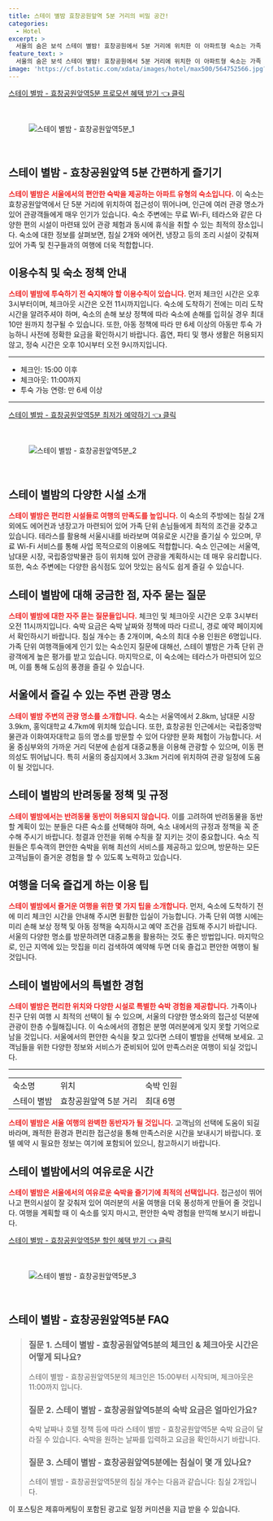 ```yaml
---
title: 스테이 별밤 효창공원앞역 5분 거리의 비밀 공간!
categories:
  - Hotel
excerpt: >
  서울의 숨은 보석 스테이 별밤! 효창공원에서 5분 거리에 위치한 이 아파트형 숙소는 가족 여행에 최적화된 두 개의 침실과 무료 WiFi를 제공합니다. 남대문과 명동까지 가까워 편리함과 여유를 동시에 경험해 보세요!
feature_text: >
  서울의 숨은 보석 스테이 별밤! 효창공원에서 5분 거리에 위치한 이 아파트형 숙소는 가족 여행에 최적화된 두 개의 침실과 무료 WiFi를 제공합니다. 남대문과 명동까지 가까워 편리함과 여유를 동시에 경험해 보세요!
image: 'https://cf.bstatic.com/xdata/images/hotel/max500/564752566.jpg?k=74c83b9625a26892f56d950dbffd047da71f9dde67834549f85014753989232e&o=&hp=1'
---
```


<p><a class="modoo-button" href="https://tinyurl.com/2ajmoje8" rel="nofollow noopener">스테이 별밤 - 효창공원앞역5분 프로모션 혜택 받기 👈 클릭</a></p><br/>
<figure class="image"><img alt="스테이 별밤 - 효창공원앞역5분_1" src="https://cf.bstatic.com/xdata/images/hotel/max1024x768/564752455.jpg?k=4648d6f82a4fbec59e163cbc3bf831f1ba0804b5cc2523746d007b4f663696e6&amp;o=&amp;hp=1"/></figure><br/>

<h2 id="스테이_별밤_개요">스테이 별밤 - 효창공원앞역 5분 간편하게 즐기기</h2>
<p><b><span style="color: #ee2323;">스테이 별밤은 서울에서의 편안한 숙박을 제공하는 아파트 유형의 숙소입니다.</span></b> 이 숙소는 효창공원앞역에서 단 5분 거리에 위치하여 접근성이 뛰어나며, 인근에 여러 관광 명소가 있어 관광객들에게 매우 인기가 있습니다. 숙소 주변에는 무료 Wi-Fi, 테라스와 같은 다양한 편의 시설이 마련돼 있어 관광 체험과 동시에 휴식을 취할 수 있는 최적의 장소입니다. 숙소에 대한 정보를 살펴보면, 침실 2개와 에어컨, 냉장고 등의 조리 시설이 갖춰져 있어 가족 및 친구들과의 여행에 더욱 적합합니다.</p>
<h2 id="이용수칙_및_정책">이용수칙 및 숙소 정책 안내</h2>
<p><b><span style="color: #ee2323;">스테이 별밤에 투숙하기 전 숙지해야 할 이용수칙이 있습니다.</span></b> 먼저 체크인 시간은 오후 3시부터이며, 체크아웃 시간은 오전 11시까지입니다. 숙소에 도착하기 전에는 미리 도착 시간을 알려주셔야 하며, 숙소의 손해 보상 정책에 따라 숙소에 손해를 입히실 경우 최대 10만 원까지 청구될 수 있습니다. 또한, 아동 정책에 따라 만 6세 이상의 아동만 투숙 가능하니 사전에 정확한 요금을 확인하시기 바랍니다. 흡연, 파티 및 행사 생활은 허용되지 않고, 정숙 시간은 오후 10시부터 오전 9시까지입니다.</p>
<hr/>
<ul>
<li>체크인: 15:00 이후</li>
<li>체크아웃: 11:00까지</li>
<li>투숙 가능 연령: 만 6세 이상</li>
</ul>
<hr/>
<p><a class="modoo-button" href="https://tinyurl.com/2ajmoje8" rel="nofollow noopener">스테이 별밤 - 효창공원앞역5분 최저가 예약하기 👈 클릭</a></p><br/>
<figure class="image"><img alt="스테이 별밤 - 효창공원앞역5분_2" src="https://cf.bstatic.com/xdata/images/hotel/max500/564752566.jpg?k=74c83b9625a26892f56d950dbffd047da71f9dde67834549f85014753989232e&amp;o=&amp;hp=1"/></figure><br/>
<h2 id="숙소_시설_소개">스테이 별밤의 다양한 시설 소개</h2>
<p><b><span style="color: #ee2323;">스테이 별밤은 편리한 시설들로 여행의 만족도를 높입니다.</span></b> 이 숙소의 주방에는 침실 2개 외에도 에어컨과 냉장고가 마련되어 있어 가족 단위 손님들에게 최적의 조건을 갖추고 있습니다. 테라스를 활용해 서울시내를 바라보며 여유로운 시간을 즐기실 수 있으며, 무료 Wi-Fi 서비스를 통해 사업 목적으로의 이용에도 적합합니다. 숙소 인근에는 서울역, 남대문 시장, 국립중앙박물관 등이 위치해 있어 관광을 계획하시는 데 매우 유리합니다. 또한, 숙소 주변에는 다양한 음식점도 있어 맛있는 음식도 쉽게 즐길 수 있습니다.</p>
<h2 id="자주_묻는_질문">스테이 별밤에 대해 궁금한 점, 자주 묻는 질문</h2>
<p><b><span style="color: #ee2323;">스테이 별밤에 대한 자주 묻는 질문들입니다.</span></b> 체크인 및 체크아웃 시간은 오후 3시부터 오전 11시까지입니다. 숙박 요금은 숙박 날짜와 정책에 따라 다르니, 경로 예약 페이지에서 확인하시기 바랍니다. 침실 개수는 총 2개이며, 숙소의 최대 수용 인원은 6명입니다. 가족 단위 여행객들에게 인기 있는 숙소인지 질문에 대해선, 스테이 별밤은 가족 단위 관광객에게 높은 평가를 받고 있습니다. 마지막으로, 이 숙소에는 테라스가 마련되어 있으며, 이를 통해 도심의 풍경을 즐길 수 있습니다.</p>
<h2 id="주변 관광 명소">서울에서 즐길 수 있는 주변 관광 명소</h2>
<p><b><span style="color: #ee2323;">스테이 별밤 주변의 관광 명소를 소개합니다.</span></b> 숙소는 서울역에서 2.8km, 남대문 시장 3.9km, 홍익대학교 4.7km에 위치해 있습니다. 또한, 효창공원 인근에서는 국립중앙박물관과 이화여자대학교 등의 명소를 방문할 수 있어 다양한 문화 체험이 가능합니다. 서울 중심부와의 가까운 거리 덕분에 손쉽게 대중교통을 이용해 관광할 수 있으며, 이동 편의성도 뛰어납니다. 특히 서울의 중심지에서 3.3km 거리에 위치하여 관광 일정에 도움이 될 것입니다.</p>
<h2 id="반려동물_정책">스테이 별밤의 반려동물 정책 및 규정</h2>
<p><b><span style="color: #ee2323;">스테이 별밤에서는 반려동물 동반이 허용되지 않습니다.</span></b> 이를 고려하여 반려동물을 동반할 계획이 있는 분들은 다른 숙소를 선택해야 하며, 숙소 내에서의 규정과 정책을 꼭 준수해 주시기 바랍니다. 청결과 안전을 위해 수칙을 잘 지키는 것이 중요합니다. 숙소 직원들은 투숙객의 편안한 숙박을 위해 최선의 서비스를 제공하고 있으며, 방문하는 모든 고객님들이 즐거운 경험을 할 수 있도록 노력하고 있습니다.</p>
<h2 id="이용_팁">여행을 더욱 즐겁게 하는 이용 팁</h2>
<p><b><span style="color: #ee2323;">스테이 별밤에서 즐거운 여행을 위한 몇 가지 팁을 소개합니다.</span></b> 먼저, 숙소에 도착하기 전에 미리 체크인 시간을 안내해 주시면 원활한 입실이 가능합니다. 가족 단위 여행 시에는 미리 손해 보상 정책 및 아동 정책을 숙지하시고 예약 조건을 검토해 주시기 바랍니다. 서울의 다양한 명소를 방문하려면 대중교통을 활용하는 것도 좋은 방법입니다. 마지막으로, 인근 지역에 있는 맛집을 미리 검색하여 예약해 두면 더욱 즐겁고 편안한 여행이 될 것입니다.</p>
<h2 id="스테이_별밤의_특별한_경험">스테이 별밤에서의 특별한 경험</h2>
<p><b><span style="color: #ee2323;">스테이 별밤은 편리한 위치와 다양한 시설로 특별한 숙박 경험을 제공합니다.</span></b> 가족이나 친구 단위 여행 시 최적의 선택이 될 수 있으며, 서울의 다양한 명소와의 접근성 덕분에 관광이 한층 수월해집니다. 이 숙소에서의 경험은 분명 여러분에게 잊지 못할 기억으로 남을 것입니다. 서울에서의 편안한 숙식을 찾고 있다면 스테이 별밤을 선택해 보세요. 고객님들을 위한 다양한 정보와 서비스가 준비되어 있어 만족스러운 여행이 되실 것입니다.</p>
<hr/>
<table>
<tr>
<td>숙소명</td>
<td>위치</td>
<td>숙박 인원</td>
</tr>
<tr>
<td>스테이 별밤</td>
<td>효창공원앞역 5분 거리</td>
<td>최대 6명</td>
</tr>
</table>
<p><b><span style="color: #ee2323;">스테이 별밤은 서울 여행의 완벽한 동반자가 될 것입니다.</span></b> 고객님의 선택에 도움이 되길 바라며, 쾌적한 환경과 편리한 접근성을 통해 만족스러운 시간을 보내시기 바랍니다. 호텔 예약 시 필요한 정보는 여기에 포함되어 있으니, 참고하시기 바랍니다.</p>
<h2 id="여유로운_시간_즐기기">스테이 별밤에서의 여유로운 시간</h2>
<p><b><span style="color: #ee2323;">스테이 별밤은 서울에서의 여유로운 숙박을 즐기기에 최적의 선택입니다.</span></b> 접근성이 뛰어나고 편의시설이 잘 갖춰져 있어 여러분의 서울 여행을 더욱 풍성하게 만들어 줄 것입니다. 여행을 계획할 때 이 숙소를 잊지 마시고, 편안한 숙박 경험을 만끽해 보시기 바랍니다.</p>

<p><a class="modoo-button" href="https://tinyurl.com/2ajmoje8" rel="nofollow noopener">스테이 별밤 - 효창공원앞역5분 할인 혜택 받기 👈 클릭</a></p><br>

<figure class="image"><img src="https://cf.bstatic.com/xdata/images/hotel/max500/564752515.jpg?k=0a4ced232e8922c5203b2a5cc32f375fb13f4a949cd0a500d219cfbe37d5504b&o=&hp=1" alt="스테이 별밤 - 효창공원앞역5분_3"></figure><br>
<h2 id="스테이 별밤 - 효창공원앞역5분_FAQ">스테이 별밤 - 효창공원앞역5분 FAQ</h2>
<div itemscope="" itemtype="https://schema.org/FAQPage"> <blockquote> <div itemscope="" itemprop="mainEntity" itemtype="https://schema.org/Question"> <h3 id="질문_1" itemprop="name">질문 1. 스테이 별밤 - 효창공원앞역5분의 체크인 & 체크아웃 시간은 어떻게 되나요?</h3> <div itemscope="" itemprop="acceptedAnswer" itemtype="https://schema.org/Answer"> <span itemprop="text"> <p>스테이 별밤 - 효창공원앞역5분의 체크인은 15:00부터 시작되며, 체크아웃은 11:00까지 입니다.</p> </span> </div> </div> <div itemscope="" itemprop="mainEntity" itemtype="https://schema.org/Question"> <h3 id="질문_2" itemprop="name">질문 2. 스테이 별밤 - 효창공원앞역5분의 숙박 요금은 얼마인가요?</h3> <div itemscope="" itemprop="acceptedAnswer" itemtype="https://schema.org/Answer"> <span itemprop="text"> <p>숙박 날짜나 호텔 정책 등에 따라 스테이 별밤 - 효창공원앞역5분 숙박 요금이 달라질 수 있습니다. 숙박을 원하는 날짜를 입력하고 요금을 확인하시기 바랍니다.</p> </span> </div> </div> <div itemscope="" itemprop="mainEntity" itemtype="https://schema.org/Question"> <h3 id="질문_3" itemprop="name">질문 3. 스테이 별밤 - 효창공원앞역5분에는 침실이 몇 개 있나요?</h3> <div itemscope="" itemprop="acceptedAnswer" itemtype="https://schema.org/Answer"> <span itemprop="text"> <p>스테이 별밤 - 효창공원앞역5분의 침실 개수는 다음과 같습니다: 침실 2개입니다.</p> </span> </div> </div> </blockquote> </div><p>이 포스팅은 제휴마케팅이 포함된 광고로 일정 커미션을 지급 받을 수 있습니다.</p>

